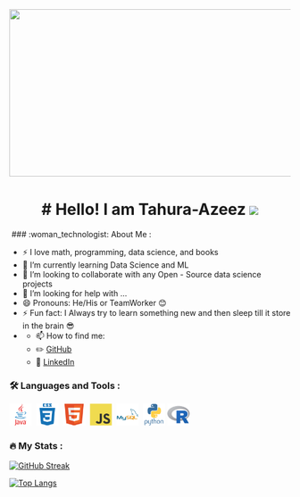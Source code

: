 <div align="center">
  <img src="https://media.giphy.com/media/dWesBcTLavkZuG35MI/giphy.gif" width="600" height="300"/>
 <h1>
 # Hello! I am Tahura-Azeez
  <img src="https://media.giphy.com/media/hvRJCLFzcasrR4ia7z/giphy.gif" width="30px"/>
</h1>

</div>
<img src="https://komarev.com/ghpvc/?username=your-github-username&style=flat-square&color=blue" alt=""/>
### :woman_technologist: About Me :

- :zap: I love math, programming, data science, and books
- 🌱 I’m currently learning Data Science and ML
- 👯 I’m looking to collaborate with any Open - Source data science projects
- 🤔 I’m looking for help with ...
- 😄 Pronouns: He/His or TeamWorker 😊
- ⚡ Fun fact: I Always try to learn something new and then sleep till it store in the brain 😎
- - 📫 How to find me: 
  - :pencil2: [GitHub](https://github.com/Tahreen543/Tahreen543.git/)
  - :office: [LinkedIn](https://www.linkedin.com/in/tahura-azeez-766034237/)
  
### :hammer_and_wrench: Languages and Tools :
<div>
  <img src="https://github.com/devicons/devicon/blob/master/icons/java/java-original-wordmark.svg" title="Java" alt="Java" width="40" height="40"/>&nbsp;
  <img src="https://github.com/devicons/devicon/blob/master/icons/css3/css3-plain-wordmark.svg"  title="CSS3" alt="CSS" width="40" height="40"/>&nbsp;
  <img src="https://github.com/devicons/devicon/blob/master/icons/html5/html5-original.svg" title="HTML5" alt="HTML" width="40" height="40"/>&nbsp;
  <img src="https://github.com/devicons/devicon/blob/master/icons/javascript/javascript-original.svg" title="JavaScript" alt="JavaScript" width="40" height="40"/>&nbsp;
   <img src="https://github.com/devicons/devicon/blob/master/icons/mysql/mysql-original-wordmark.svg" title="MySQL"  alt="MySQL" width="40" height="40"/>&nbsp;
   <img src="https://github.com/devicons/devicon/blob/master/icons/python/python-original-wordmark.svg" title="Python" **alt="Python" width="40" height="40"/>
      <img src="https://github.com/devicons/devicon/blob/master/icons/r/r-original.svg" title="R Programming" **alt="R" width="40" height="40"/>
</div>

### :fire: My Stats :

[![GitHub Streak](http://github-readme-streak-stats.herokuapp.com?user=Tahreen543&layout=compact&theme=vision-friendly-dark)](https://git.io/streak-stats)

[![Top Langs](https://github-readme-stats.vercel.app/api/top-langs/?username=Tahreen543&layout=compact&theme=vision-friendly-dark)](https://github.com/anuraghazra/github-readme-stats)
